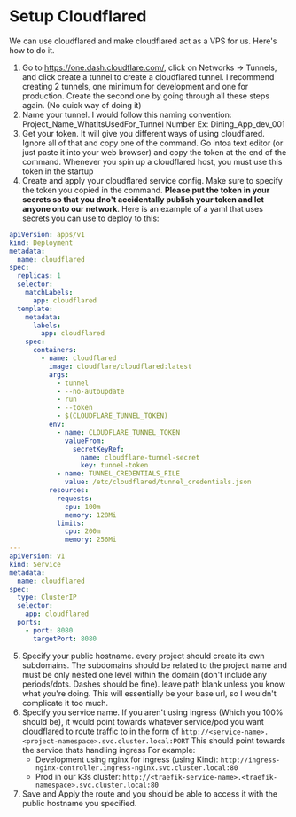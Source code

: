 # Setup Cloudflared

We can use cloudflared and make cloudflared act as a VPS for us. Here's how to do it.

1. Go to <https://one.dash.cloudflare.com/>, click on Networks -> Tunnels, and click create a tunnel to create a cloudflared tunnel. I recommend creating 2 tunnels, one minimum for development and one for production. Create the second one by going through all these steps again. (No quick way of doing it)
2. Name your tunnel. I would follow this naming convention: Project_Name_WhatItsUsedFor_Tunnel Number  Ex: Dining_App_dev_001
3. Get your token. It will give you different ways of using cloudflared. Ignore all of that and copy one of the command. Go intoa text editor (or just paste it into your web browser) and copy the token at the end of the command. Whenever you spin up a cloudflared host, you must use this token in the startup
4. Create and apply your cloudflared service config. Make sure to specify the token you copied in the command. **Please put the token in your secrets so that you dno't accidentally publish your token and let anyone onto our network**. Here is an example of a yaml that uses secrets you can use to deploy to this:

  ```yaml
  apiVersion: apps/v1
  kind: Deployment
  metadata:
    name: cloudflared
  spec:
    replicas: 1
    selector:
      matchLabels:
        app: cloudflared
    template:
      metadata:
        labels:
          app: cloudflared
      spec:
        containers:
          - name: cloudflared
            image: cloudflare/cloudflared:latest
            args:
              - tunnel
              - --no-autoupdate
              - run
              - --token
              - $(CLOUDFLARE_TUNNEL_TOKEN)
            env:
              - name: CLOUDFLARE_TUNNEL_TOKEN
                valueFrom:
                  secretKeyRef:
                    name: cloudflare-tunnel-secret
                    key: tunnel-token
              - name: TUNNEL_CREDENTIALS_FILE
                value: /etc/cloudflared/tunnel_credentials.json
            resources:
              requests:
                cpu: 100m
                memory: 128Mi
              limits:
                cpu: 200m
                memory: 256Mi
  ---
  apiVersion: v1
  kind: Service
  metadata:
    name: cloudflared
  spec:
    type: ClusterIP
    selector:
      app: cloudflared
    ports:
      - port: 8080
        targetPort: 8080
  ```

5. Specify your public hostname. every project should create its own subdomains. The subdomains should be related to the project name and must be only nested one level within the domain (don't include any periods/dots. Dashes should be fine). leave path blank unless you know what you're doing. This will essentially be your base url, so I wouldn't complicate it too much.
6. Specify you service name. If you aren't using ingress (Which you 100% should be), it would point towards whatever service/pod you want cloudflared to route traffic to in the form of `http://<service-name>.<project-namespace>.svc.cluster.local:PORT` This should point towards the service thats handling ingress For example:
    - Development using nginx for ingress (using Kind): `http://ingress-nginx-controller.ingress-nginx.svc.cluster.local:80`
    - Prod in our k3s cluster: `http://<traefik-service-name>.<traefik-namespace>.svc.cluster.local:80`
7. Save and Apply the route and you should be able to access it with the public hostname you specified.
